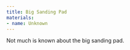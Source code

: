 ```yaml
---
title: Big Sanding Pad
materials:
- name: Unknown
---
```


Not much is known about the big sanding pad.


